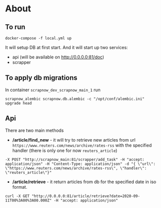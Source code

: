 About
==============================

To run
--
```
docker-compose -f local.yml up
```

It will setup DB at first start.
And it will start up two services:
- api (will be available on http://0.0.0.0:81/doc)
- scrapper


To apply db migrations
---
In container `scrapnow_dev_scrapnow_main_1` run
```
scrapnow_alembic scrapnow.db.alembic -c "/opt/conf/alembic.ini" upgrade head
```

Api
--
There are two main methods
- **/article/find_new** - it will try to retrieve new articles from 
url `https://www.reuters.com/news/archive/rates-rss` 
with the specified handler (there is only one for now `reuters_article`)
```
-X POST "http://scrapnow_main:81/scrapper/add_task" -H "accept: application/json" -H "Content-Type: application/json" -d "{ \"url\": \"https://www.reuters.com/news/archive/rates-rss\", \"handler\": \"reuters_article\"}"
```
- **/article/retrieve** - it return articles from db for the specified date in iso format.
```
curl -X GET "http://0.0.0.0:81/article/retrieve?date=2020-09-11T00%3A00%3A00.000Z" -H "accept: application/json"
```